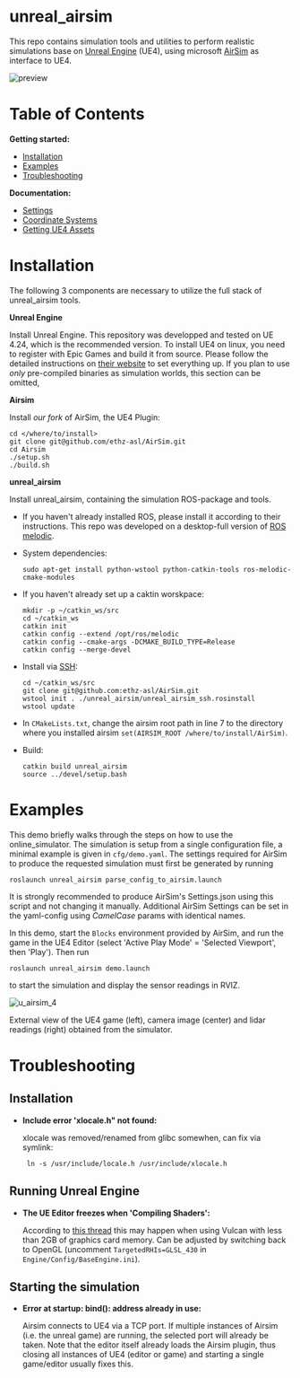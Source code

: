 # unreal_airsim
This repo contains simulation tools and utilities to perform realistic simulations base on [Unreal Engine](https://www.unrealengine.com/en-US/) (UE4), using microsoft [AirSim](https://github.com/microsoft/AirSim) as interface to UE4.

![preview](https://user-images.githubusercontent.com/36043993/82642589-7551ed00-9c0e-11ea-99b6-fab22fcff837.png)
 
# Table of Contents
**Getting started:**
* [Installation](#Instalation)
* [Examples](#Examples)
* [Troubleshooting](#Troubleshooting)

**Documentation:**
* [Settings](docs/settings.md)
* [Coordinate Systems](docs/coordinate_systems.md)
* [Getting UE4 Assets](docs/download_ue4_assets.md)

# Installation
The following 3 components are necessary to utilize the full stack of unreal_airsim tools.

**Unreal Engine**

Install Unreal Engine. This repository was developped and tested on UE 4.24, which is the recommended version.
To install UE4 on linux, you need to register with Epic Games and build it from source. 
Please follow the detailed instructions on [their website](https://docs.unrealengine.com/en-US/Platforms/Linux/BeginnerLinuxDeveloper/SettingUpAnUnrealWorkflow/index.html) to set everything up.
If you plan to use *only* pre-compiled binaries as simulation worlds, this section can be omitted,

**Airsim**

Install *our fork* of AirSim, the UE4 Plugin:
```shell script
cd </where/to/install>
git clone git@github.com/ethz-asl/AirSim.git
cd Airsim
./setup.sh 
./build.sh
```

**unreal_airsim**

Install unreal_airsim, containing the simulation ROS-package and tools.

* If you haven't already installed ROS, please install it according to their instructions. 
This repo was developed on a desktop-full version of [ROS melodic](http://wiki.ros.org/melodic/Installation/Ubuntu/).

* System dependencies:
    ```shell script
    sudo apt-get install python-wstool python-catkin-tools ros-melodic-cmake-modules
    ```
 
* If you haven't already set up a caktin worskpace:
    ```shell script
    mkdir -p ~/catkin_ws/src
    cd ~/catkin_ws
    catkin init
    catkin config --extend /opt/ros/melodic
    catkin config --cmake-args -DCMAKE_BUILD_TYPE=Release
    catkin config --merge-devel
    ```

* Install via [SSH](https://help.github.com/en/github/authenticating-to-github/connecting-to-github-with-ssh):
    ```shell script
    cd ~/catkin_ws/src
    git clone git@github.com:ethz-asl/AirSim.git
    wstool init . ./unreal_airsim/unreal_airsim_ssh.rosinstall
    wstool update
    ```
* In `CMakeLists.txt`, change the airsim root path in line 7 to the directory where you installed airsim `set(AIRSIM_ROOT /where/to/install/AirSim)`.

* Build:
    ```shell script
    catkin build unreal_airsim
    source ../devel/setup.bash
    ```

# Examples
This demo briefly walks through the steps on how to use the online_simulator.
The simulation is setup from a single configuration file, a minimal example is given in `cfg/demo.yaml`.
The settings required for AirSim to produce the requested simulation must first be generated by running
```shell script
roslaunch unreal_airsim parse_config_to_airsim.launch 
```
It is strongly recommended to produce AirSim's Settings.json using this script and not changing it manually.
Additional AirSim Settings can be set in the yaml-config using *CamelCase* params with identical names.

In this demo, start the `Blocks` environment provided by AirSim, and run the game in the UE4 Editor (select 'Active Play Mode' = 'Selected Viewport', then 'Play').
Then run 
```shell script
roslaunch unreal_airsim demo.launch 
```
to start the simulation and display the sensor readings in RVIZ.

![u_airsim_4](https://user-images.githubusercontent.com/36043993/79876617-90e98e00-83eb-11ea-8edb-f11156a716d1.png)

External view of the UE4 game (left), camera image (center) and lidar readings (right) obtained from the simulator.

# Troubleshooting

## Installation
* **Include error 'xlocale.h" not found:**

    xlocale was removed/renamed from glibc somewhen, can fix via symlink:
    ```shell script
     ln -s /usr/include/locale.h /usr/include/xlocale.h
    ```
  
## Running Unreal Engine
* **The UE Editor freezes when 'Compiling Shaders':**

    According to [this thread](https://answers.unrealengine.com/questions/936174/view.html) this may happen when using Vulcan with less than 2GB of graphics card memory. 
    Can be adjusted by switching back to OpenGL (uncomment `TargetedRHIs=GLSL_430` in `Engine/Config/BaseEngine.ini`). 

## Starting the simulation
* **Error at startup: bind(): address already in use:**

    Airsim connects to UE4 via a TCP port. If multiple instances of Airsim (i.e. the unreal game) are running, the selected port will already be taken.
    Note that the editor itself already loads the Airsim plugin, thus closing all instances of UE4 (editor or game) and starting a single game/editor usually fixes this.



